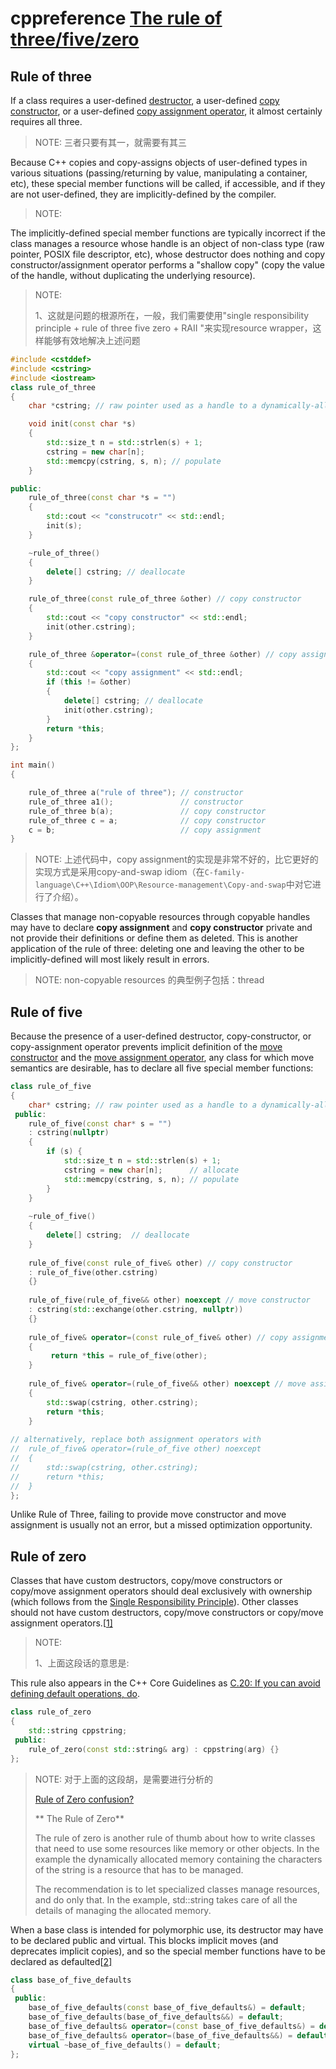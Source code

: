# cppreference [The rule of three/five/zero](https://en.cppreference.com/w/cpp/language/rule_of_three)

## Rule of three

If a class requires a user-defined [destructor](https://en.cppreference.com/w/cpp/language/destructor), a user-defined [copy constructor](https://en.cppreference.com/w/cpp/language/copy_constructor), or a user-defined [copy assignment operator](https://en.cppreference.com/w/cpp/language/as_operator), it almost certainly requires all three.

> NOTE: 三者只要有其一，就需要有其三

Because C++ copies and copy-assigns objects of user-defined types in various situations (passing/returning by value, manipulating a container, etc), these special member functions will be called, if accessible, and if they are not user-defined, they are implicitly-defined by the compiler.

> NOTE: 

The implicitly-defined special member functions are typically incorrect if the class manages a resource whose handle is an object of non-class type (raw pointer, POSIX file descriptor, etc), whose destructor does nothing and copy constructor/assignment operator performs a "shallow copy" (copy the value of the handle, without duplicating the underlying resource).

> NOTE: 
>
> 1、这就是问题的根源所在，一般，我们需要使用"single responsibility principle + rule of three five zero + RAII "来实现resource wrapper，这样能够有效地解决上述问题

```c++
#include <cstddef>
#include <cstring>
#include <iostream>
class rule_of_three
{
    char *cstring; // raw pointer used as a handle to a dynamically-allocated memory block

    void init(const char *s)
    {
        std::size_t n = std::strlen(s) + 1;
        cstring = new char[n];
        std::memcpy(cstring, s, n); // populate
    }

public:
    rule_of_three(const char *s = "")
    {
        std::cout << "construcotr" << std::endl;
        init(s);
    }

    ~rule_of_three()
    {
        delete[] cstring; // deallocate
    }

    rule_of_three(const rule_of_three &other) // copy constructor
    {
        std::cout << "copy constructor" << std::endl;
        init(other.cstring);
    }

    rule_of_three &operator=(const rule_of_three &other) // copy assignment
    {
        std::cout << "copy assignment" << std::endl;
        if (this != &other)
        {
            delete[] cstring; // deallocate
            init(other.cstring);
        }
        return *this;
    }
};

int main()
{

    rule_of_three a("rule of three"); // constructor
    rule_of_three a1();               // constructor
    rule_of_three b(a);               // copy constructor
    rule_of_three c = a;              // copy constructor
    c = b;                            // copy assignment
}
```

> NOTE: 上述代码中，copy assignment的实现是非常不好的，比它更好的实现方式是采用copy-and-swap idiom（在`C-family-language\C++\Idiom\OOP\Resource-management\Copy-and-swap`中对它进行了介绍）。

Classes that manage non-copyable resources through copyable handles may have to declare **copy assignment** and **copy constructor** private and not provide their definitions or define them as deleted. This is another application of the rule of three: deleting one and leaving the other to be implicitly-defined will most likely result in errors.

> NOTE: non-copyable resources 的典型例子包括：thread

## Rule of five

Because the presence of a user-defined destructor, copy-constructor, or copy-assignment operator prevents implicit definition of the [move constructor](https://en.cppreference.com/w/cpp/language/move_constructor) and the [move assignment operator](https://en.cppreference.com/w/cpp/language/move_operator), any class for which move semantics are desirable, has to declare all five special member functions:

```c++
class rule_of_five
{
    char* cstring; // raw pointer used as a handle to a dynamically-allocated memory block
 public:
    rule_of_five(const char* s = "")
    : cstring(nullptr)
    { 
        if (s) {
            std::size_t n = std::strlen(s) + 1;
            cstring = new char[n];      // allocate
            std::memcpy(cstring, s, n); // populate 
        } 
    }
 
    ~rule_of_five()
    {
        delete[] cstring;  // deallocate
    }
 
    rule_of_five(const rule_of_five& other) // copy constructor
    : rule_of_five(other.cstring)
    {}
 
    rule_of_five(rule_of_five&& other) noexcept // move constructor
    : cstring(std::exchange(other.cstring, nullptr))
    {}
 
    rule_of_five& operator=(const rule_of_five& other) // copy assignment
    {
         return *this = rule_of_five(other);
    }
 
    rule_of_five& operator=(rule_of_five&& other) noexcept // move assignment
    {
        std::swap(cstring, other.cstring);
        return *this;
    }
 
// alternatively, replace both assignment operators with 
//  rule_of_five& operator=(rule_of_five other) noexcept
//  {
//      std::swap(cstring, other.cstring);
//      return *this;
//  }
};
```

Unlike Rule of Three, failing to provide move constructor and move assignment is usually not an error, but a missed optimization opportunity.

## Rule of zero

Classes that have custom destructors, copy/move constructors or copy/move assignment operators should deal exclusively with ownership (which follows from the [Single Responsibility Principle](https://en.wikipedia.org/wiki/Single_responsibility_principle)). Other classes should not have custom destructors, copy/move constructors or copy/move assignment operators.[[1\]](https://en.cppreference.com/w/cpp/language/rule_of_three#cite_note-1)

> NOTE: 
>
> 1、上面这段话的意思是: 

This rule also appears in the C++ Core Guidelines as [C.20: If you can avoid defining default operations, do](https://github.com/isocpp/CppCoreGuidelines/blob/master/CppCoreGuidelines.md#Rc-zero).

```c++
class rule_of_zero
{
    std::string cppstring;
 public:
    rule_of_zero(const std::string& arg) : cppstring(arg) {}
};
```

> NOTE: 对于上面的这段胡，是需要进行分析的
>
> [Rule of Zero confusion?](https://stackoverflow.com/questions/44997955/rule-of-zero-confusion)
>
> **
> The Rule of Zero**
>
> The rule of zero is another rule of thumb about how to write classes that need to use some resources like memory or other objects. In the example the dynamically allocated memory containing the characters of the string is a resource that has to be managed.
>
> The recommendation is to let specialized classes manage resources, and do only that. In the example, std::string takes care of all the details of managing the allocated memory.
>
> 









When a base class is intended for polymorphic use, its destructor may have to be declared public and virtual. This blocks implicit moves (and deprecates implicit copies), and so the special member functions have to be declared as defaulted[[2\]](https://en.cppreference.com/w/cpp/language/rule_of_three#cite_note-2)

```c++
class base_of_five_defaults
{
 public:
    base_of_five_defaults(const base_of_five_defaults&) = default;
    base_of_five_defaults(base_of_five_defaults&&) = default;
    base_of_five_defaults& operator=(const base_of_five_defaults&) = default;
    base_of_five_defaults& operator=(base_of_five_defaults&&) = default;
    virtual ~base_of_five_defaults() = default;
};
```



